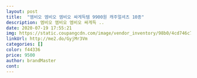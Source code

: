 ```yaml
---
layout: post 
title:  "엠비오 엠비오 엠비오 싸게득템 9900원 캐주얼셔츠 10종" 
description: 엠비오 엠비오 엠비오 싸게득 ..
date: 2020-07-19 17:55:21 
img: https://static.coupangcdn.com/image/vendor_inventory/98b0/4cd746c73197a54053841052d611c1ac7da798321c82a3649241ceb1ccea.jpg 
linkUrl: http://me2.do/GyjMr3Vm 
categories: [] 
color: f44336 
price: 9500 
author: brandMaster 
cont:  
---
```

 